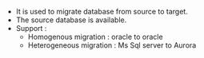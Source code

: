 
- It is used to migrate database from  source to target.
- The source database is available.
- Support : 
  - Homogenous migration : oracle to oracle
  - Heterogeneous migration : Ms Sql server to Aurora
  
